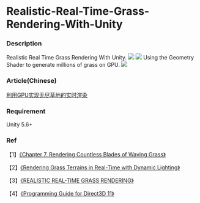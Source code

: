 # Realistic-Real-Time-Grass-Rendering-With-Unity

### Description
Realistic Real Time Grass Rendering With Unity.
![](http://images2017.cnblogs.com/blog/686199/201709/686199-20170924102024259-1948824515.jpg)
![](http://gadimg-10045137.image.myqcloud.com/20170927/59caf96cbb68c.png)
Using the Geometry Shader to generate millions of grass on GPU.
![](http://images2017.cnblogs.com/blog/686199/201709/686199-20170924102841103-1853404544.png)

### Article(Chinese)
[利用GPU实现无尽草地的实时渲染](http://www.cnblogs.com/murongxiaopifu/p/7572703.html)

### Requirement
Unity 5.6+

### Ref
【1】[《Chapter 7. Rendering Countless Blades of Waving Grass》](https://developer.nvidia.com/gpugems/GPUGems/gpugems_ch07.html)

【2】[《Rendering Grass Terrains in
Real-Time with Dynamic Lighting》](http://kevinboulanger.net/publications/grassSiggraph2006ppt.pdf)

【3】[《REALISTIC REAL-TIME GRASS RENDERING》](http://illogictree.com/blog/projects/)

【4】[《Programming Guide for Direct3D 11》](https://msdn.microsoft.com/en-us/library/windows/desktop/mt787170(v=vs.85).aspx)
